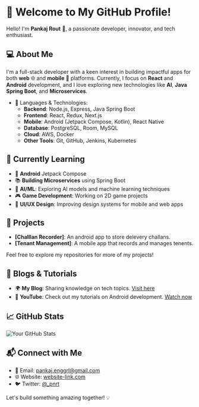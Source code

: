 # 🚀 Welcome to My GitHub Profile!

Hello! I'm **Pankaj Rout** 👋, a passionate developer, innovator, and tech enthusiast.

## 💻 About Me

I'm a full-stack developer with a keen interest in building impactful apps for both **web** 🌐 and **mobile** 📱 platforms. Currently, I focus on **React** and **Android** development, and I love exploring new technologies like **AI**, **Java Spring Boot**, and **Microservices**. 

- 🔧 Languages & Technologies:
  - **Backend**: Node.js, Express, Java Spring Boot
  - **Frontend**: React, Redux, Next.js
  - **Mobile**: Android (Jetpack Compose, Kotlin), React Native
  - **Database**: PostgreSQL, Room, MySQL
  - **Cloud**: AWS, Docker
  - **Other Tools**: Git, GitHub, Jenkins, Kubernetes

## 🌱 Currently Learning

- 📱 **Android** Jetpack Compose
- 📚 **Building Microservices** using Spring Boot
- 🤖 **AI/ML**: Exploring AI models and machine learning techniques
- 🎮 **Game Development**: Working on 2D game projects
- 🧩 **UI/UX Design**: Improving design systems for mobile and web apps

## 🚀 Projects

- **[Challlan Recorder]**: An android app to store delevery challans. 
- **[Tenant Management]**: A mobile app that records and manages tenents.

Feel free to explore my repositories for more of my projects!

## 📝 Blogs & Tutorials

- 🌍 **My Blog**: Sharing knowledge on tech topics. [Visit here](https://your-blog-link.com)
- 🎥 **YouTube**: Check out my tutorials on Android development. [Watch now](https://youtube-link.com)

## 📈 GitHub Stats

![Your GitHub Stats](https://github-readme-stats.vercel.app/api?username=your-github-username&show_icons=true&count_private=true&hide=prs)

## 📬 Connect with Me

- 📧 Email: [pankaj.enggrl@gmail.com](mailto:pankaj.enggrl@gmail.com)
- 🌐 Website: [website-link.com](https://)
- 🐦 Twitter: [@_pnrt](https://x.com/_pnrt)

Let's build something amazing together! 💡

<!---
pnrtx/pnrtx is a ✨ special ✨ repository because its `README.md` (this file) appears on your GitHub profile.
You can click the Preview link to take a look at your changes.
--->
